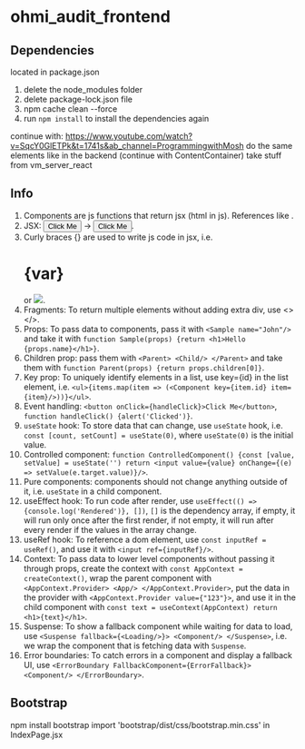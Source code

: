 # ohmi_audit_frontend

## Dependencies
located in package.json
1. delete the node_modules folder
2. delete package-lock.json file
3. npm cache clean --force
4. run `npm install` to install the dependencies again


continue with: https://www.youtube.com/watch?v=SqcY0GlETPk&t=1741s&ab_channel=ProgrammingwithMosh
do the same elements like in the backend (continue with ContentContainer)
take stuff from vm_server_react



## Info
1. Components are js functions that return jsx (html in js). References like <Sample/>.
2. JSX: <button class="btn">Click Me</button> -> <button className="btn">Click Me</button>.
3. Curly braces {} are used to write js code in jsx, i.e. <h1>{var}</h1> or <img src={logo}/>.
4. Fragments: To return multiple elements without adding extra div, use <></>.
5. Props: To pass data to components, pass it with `<Sample name="John"/>`
and take it with `function Sample(props) {return <h1>Hello {props.name}</h1>}`.
6. Children prop: pass them with `<Parent> <Child/> </Parent>` and take them with
`function Parent(props) {return props.children[0]}`.
7. Key prop: To uniquely identify elements in a list, use key={id} in the list element, i.e.
`<ul>{items.map(item => (<Component key={item.id} item={item}/>))}</ul>`.
8. Event handling: `<button onClick={handleClick}>Click Me</button>`,
`function handleClick() {alert('Clicked')}`.
9. `useState` hook: To store data that can change, use `useState` hook, i.e.
`const [count, setCount] = useState(0)`, where `useState(0)` is the initial value.
10. Controlled component: `function ControlledComponent() {const [value, setValue] = useState('')
return <input value={value} onChange={(e) => setValue(e.target.value)}/>`.
11. Pure components: components should not change anything outside of it, i.e. `useState`
in a child component.
12. useEffect hook: To run code after render, use `useEffect(() => {console.log('Rendered')}, [])`,
`[]` is the dependency array, if empty, it will run only once after the first render, if not empty,
it will run after every render if the values in the array change.
13. useRef hook: To reference a dom element, use `const inputRef = useRef()`, and use it with
`<input ref={inputRef}/>`.
14. Context: To pass data to lower level components without passing it through props, create the
context with `const AppContext = createContext()`, wrap the parent component with
`<AppContext.Provider> <App/> </AppContext.Provider>`, put the data in the provider with
`<AppContext.Provider value={"123"}>`, and use it in the child component with
`const text = useContext(AppContext) return <h1>{text}</h1>`.
15. Suspense: To show a fallback component while waiting for data to load, use
`<Suspense fallback={<Loading/>}> <Component/> </Suspense>`, i.e. we wrap the component that
is fetching data with `Suspense`.
16. Error boundaries: To catch errors in a component and display a fallback UI, use
`<ErrorBoundary FallbackComponent={ErrorFallback}> <Component/> </ErrorBoundary>`.


## Bootstrap
npm install bootstrap
import 'bootstrap/dist/css/bootstrap.min.css' in IndexPage.jsx

